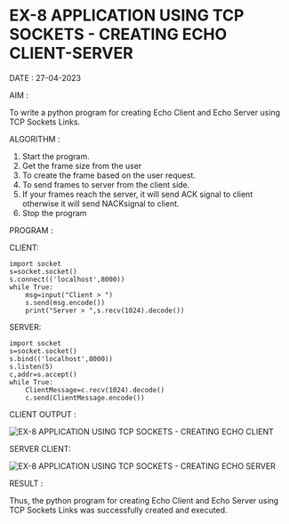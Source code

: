 # EX-8 APPLICATION USING TCP SOCKETS - CREATING ECHO CLIENT-SERVER

DATE : 27-04-2023

AIM :

 To write a python program for creating Echo Client and Echo Server using TCP Sockets Links.

ALGORITHM :

1. Start the program.
2. Get the frame size from the user
3. To create the frame based on the user request.
4. To send frames to server from the client side.
5. If your frames reach the server, it will send ACK signal to client otherwise it will
send NACKsignal to client.
6. Stop the program

PROGRAM :

CLIENT:
```
import socket
s=socket.socket()
s.connect(('localhost',8000))
while True:
    msg=input("Client > ")
    s.send(msg.encode())
    print("Server > ",s.recv(1024).decode()) 
```

SERVER:
```
import socket
s=socket.socket()
s.bind(('localhost',8000))
s.listen(5)
c,addr=s.accept()
while True:
    ClientMessage=c.recv(1024).decode()
    c.send(ClientMessage.encode())
```

CLIENT OUTPUT :

![EX-8 APPLICATION USING TCP SOCKETS - CREATING ECHO CLIENT](https://github.com/Jeevapriya14/EX-8/assets/121003043/ea1bc0ce-1be3-4773-b4e3-840f17ce3ffb)

SERVER CLIENT:

![EX-8 APPLICATION USING TCP SOCKETS - CREATING ECHO SERVER](https://github.com/Jeevapriya14/EX-8/assets/121003043/5ada2785-74f5-4521-976b-357d3f607bea)


RESULT :

 Thus, the python program for creating Echo Client and Echo Server using TCP Sockets Links was successfully created and executed.
